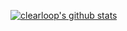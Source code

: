 [![clearloop's github stats](https://github-readme-stats.vercel.app/api?username=clearloop)](https://github-readme-stats.vercel.app/api?username=clearloop&show_icons=true&theme=radical)

